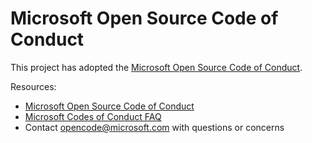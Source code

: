 # Microsoft Open Source Code of Conduct

This project has adopted the [Microsoft Open Source Code of Conduct](https://opensource.microsoft.com/codeofconduct/?WT.mc_id=academic-77807-sagibbon).

Resources:

- [Microsoft Open Source Code of Conduct](https://opensource.microsoft.com/codeofconduct/?WT.mc_id=academic-77807-sagibbon)
- [Microsoft Codes of Conduct FAQ](https://opensource.microsoft.com/codeofconduct/faq/?WT.mc_id=academic-77807-sagibbon)
- Contact [opencode@microsoft.com](mailto:opencode@microsoft.com) with questions or concerns

